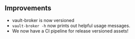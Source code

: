 ## Improvements

- vault-broker is now versioned
- `vault-broker -h` now prints out helpful usage messages.
- We now have a CI pipeline for release versioned assets!
